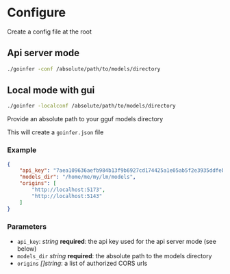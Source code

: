 # Configure

Create a config file at the root

## Api server mode

```bash
./goinfer -conf /absolute/path/to/models/directory
```

## Local mode with gui

```bash
./goinfer -localconf /absolute/path/to/models/directory
```

Provide an absolute path to your gguf models directory

This will create a `goinfer.json` file

### Example

```json
{
    "api_key": "7aea109636aefb984b13f9b6927cd174425a1e05ab5f2e3935ddfeb183099465",
    "models_dir": "/home/me/my/lm/models",
    "origins": [
        "http://localhost:5173",
        "http://localhost:5143"
    ]
}
```

### Parameters

- `api_key`: *string* **required**: the api key used for the api server mode (see below)
- `models_dir` *string* **required**: the absolute path to the models directory
- `origins` *[]string*: a list of authorized CORS urls